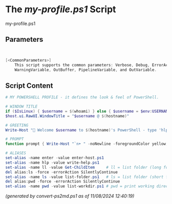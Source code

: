 The *my-profile.ps1* Script
===========================

my-profile.ps1 


Parameters
----------
```powershell


[<CommonParameters>]
    This script supports the common parameters: Verbose, Debug, ErrorAction, ErrorVariable, WarningAction, 
    WarningVariable, OutBuffer, PipelineVariable, and OutVariable.
```

Script Content
--------------
```powershell
# MY POWERSHELL PROFILE - it defines the look & feel of PowerShell.

# WINDOW TITLE
if ($IsLinux) { $username = $(whoami) } else { $username = $env:USERNAME }
$host.ui.RawUI.WindowTitle = "$username @ $(hostname)"

# GREETING
Write-Host "👋 Welcome $username to $(hostname)'s PowerShell - type 'hlp' if you need help." -foregroundColor green

# PROMPT
function prompt { Write-Host "`n➤ " -noNewline -foregroundColor yellow; return " " }

# ALIASES
set-alias -name enter -value enter-host.ps1
set-alias -name hlp -value write-help.ps1
set-alias -name ll -value Get-ChildItem		# ll = list folder (long format)
del alias:ls -force -errorAction SilentlyContinue 
set-alias -name ls -value list-folder.ps1	# ls = list folder (short format)
del alias:pwd -force -errorAction SilentlyContinue
set-alias -name pwd -value list-workdir.ps1	# pwd = print working directory
```

*(generated by convert-ps2md.ps1 as of 11/08/2024 12:40:19)*
